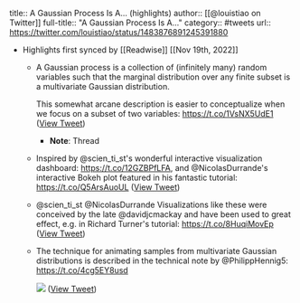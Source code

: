 title:: A Gaussian Process Is A... (highlights)
author:: [[@louistiao on Twitter]]
full-title:: "A Gaussian Process Is A..."
category:: #tweets
url:: https://twitter.com/louistiao/status/1483876891245391880

- Highlights first synced by [[Readwise]] [[Nov 19th, 2022]]
	- A Gaussian process is a collection of (infinitely many) random variables such that the marginal distribution over any finite subset is a multivariate Gaussian distribution.
	  
	  This somewhat arcane description is easier to conceptualize when we focus on a subset of two variables: https://t.co/1VsNX5UdE1 ([View Tweet](https://twitter.com/louistiao/status/1483876891245391880))
		- **Note**: Thread
	- Inspired by @scien_ti_st's wonderful interactive visualization dashboard: https://t.co/12GZBPfLFA, and @NicolasDurrande's interactive Bokeh plot featured in his fantastic tutorial: https://t.co/Q5ArsAuoUL ([View Tweet](https://twitter.com/louistiao/status/1483878772952776709))
	- @scien_ti_st @NicolasDurrande Visualizations like these were conceived by the late @davidjcmackay and have been used to great effect, e.g. in Richard Turner's tutorial: https://t.co/8HuqiMovEp ([View Tweet](https://twitter.com/louistiao/status/1483881742444511235))
	- The technique for animating samples from multivariate Gaussian distributions is described in the technical note by @PhilippHennig5: https://t.co/4cg5EY8usd 
	  
	  ![](https://pbs.twimg.com/media/FJfPslUXsAgR45X.png) ([View Tweet](https://twitter.com/louistiao/status/1483883015310921735))